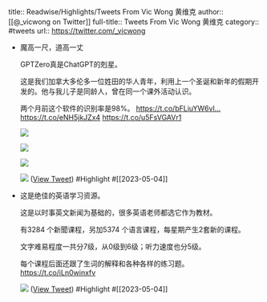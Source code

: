 title:: Readwise/Highlights/Tweets From Vic Wong 黄维克
author:: [[@_vicwong on Twitter]]
full-title:: Tweets From Vic Wong 黄维克
category:: #tweets
url:: https://twitter.com/_vicwong
- 魔高一尺，道高一丈
  
  GPTZero真是ChatGPT的剋星。
  
  这是我们加拿大多伦多一位姓田的华人青年，利用上一个圣诞和新年的假期开发的。他与我儿子是同龄人，曾在同一个课外活动认识。
  
  两个月前这个软件的识别率是98%。 https://t.co/bFLiuYW6vl… https://t.co/eNH5jkJZx4 https://t.co/u5FsVGAVr1
  
  ![](https://pbs.twimg.com/media/FqvBQTnWIAErxCY.jpg)
  
  ![](https://pbs.twimg.com/media/FqvBQTiX0AIETIe.jpg)
  
  ![](https://pbs.twimg.com/media/FqvBQTnWIAA6Pb2.jpg)
  
  ![](https://pbs.twimg.com/media/FqvBQTlXoAI5-7l.jpg) ([View Tweet](https://twitter.com/_vicwong/status/1633611780084703232)) #Highlight #[[2023-05-04]]
- 这是绝佳的英语学习资源。
  
  这是以时事英文新闻为基础的，很多英语老师都选它作为教材。
  
  有3284 个新聞课程，另加5374 个语言课程，每星期产生2套新的课程。
  
  文字难易程度一共分7级，从0级到6级；听力速度也分5级。
  
  每个课程后面还跟了生词的解释和各种各样的练习题。 https://t.co/iLn0winxfv
  
  ![](https://pbs.twimg.com/media/Focnb5wXgAI941_.jpg) ([View Tweet](https://twitter.com/_vicwong/status/1623309555638697990)) #Highlight #[[2023-05-04]]